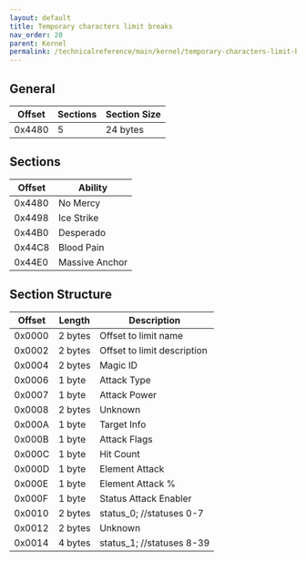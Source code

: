 ```yaml
---
layout: default
title: Temporary characters limit breaks
nav_order: 20
parent: Kernel
permalink: /technicalreference/main/kernel/temporary-characters-limit-breaks/
---
```


## General

| Offset | Sections | Section Size |
|--------|----------|--------------|
| 0x4480 | 5        | 24 bytes     |

## Sections

| Offset | Ability        |
|--------|----------------|
| 0x4480 | No Mercy       |
| 0x4498 | Ice Strike     |
| 0x44B0 | Desperado      |
| 0x44C8 | Blood Pain     |
| 0x44E0 | Massive Anchor |

## Section Structure

| Offset | Length  | Description                 |
|--------|---------|-----------------------------|
| 0x0000 | 2 bytes | Offset to limit name        |
| 0x0002 | 2 bytes | Offset to limit description |
| 0x0004 | 2 bytes | Magic ID                    |
| 0x0006 | 1 byte  | Attack Type                 |
| 0x0007 | 1 byte  | Attack Power                |
| 0x0008 | 2 bytes | Unknown                     |
| 0x000A | 1 byte  | Target Info                 |
| 0x000B | 1 byte  | Attack Flags                |
| 0x000C | 1 byte  | Hit Count                   |
| 0x000D | 1 byte  | Element Attack              |
| 0x000E | 1 byte  | Element Attack %            |
| 0x000F | 1 byte  | Status Attack Enabler       |
| 0x0010 | 2 bytes | status_0; //statuses 0-7    |
| 0x0012 | 2 bytes | Unknown                     |
| 0x0014 | 4 bytes | status_1; //statuses 8-39   |
